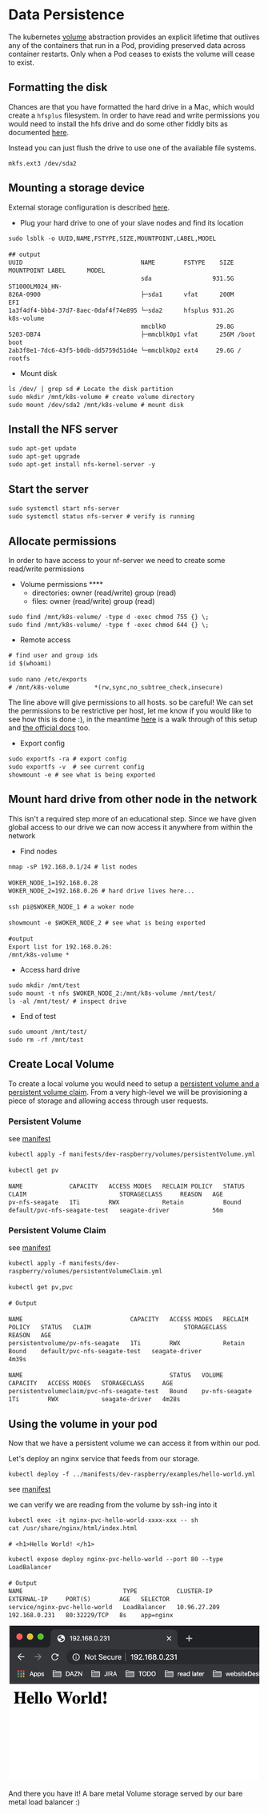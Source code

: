 # Data Persistence

The kubernetes [volume](https://kubernetes.io/docs/concepts/storage/volumes/) abstraction provides an explicit lifetime that outlives any of the containers that run in a Pod, providing preserved data across container restarts. Only when a Pod ceases to exists the volume will cease to exist.

## Formatting the disk

Chances are that you have formatted the hard drive in a Mac, which would create a `hfsplus` filesystem. In order to have read and write permissions you would need to install the hfs drive and do some other fiddly bits as documented [here](https://askubuntu.com/questions/332315/how-to-read-and-write-hfs-journaled-external-hdd-in-ubuntu-without-access-to-os).

Instead you can just flush the drive to use one of the available file systems.

```
mkfs.ext3 /dev/sda2
```

## Mounting a storage device

External storage configuration is described [here](https://www.raspberrypi.org/documentation/configuration/external-storage.md).

- Plug your hard drive to one of your slave nodes and find its location

```
sudo lsblk -o UUID,NAME,FSTYPE,SIZE,MOUNTPOINT,LABEL,MODEL

## output
UUID                                 NAME        FSTYPE    SIZE MOUNTPOINT LABEL      MODEL
                                     sda                 931.5G                       ST1000LM024_HN-
826A-0900                            ├─sda1      vfat      200M            EFI
1a3f4df4-bbb4-37d7-8aec-0daf4f74e895 └─sda2      hfsplus 931.2G            k8s-volume
                                     mmcblk0              29.8G
5203-DB74                            ├─mmcblk0p1 vfat      256M /boot      boot
2ab3f8e1-7dc6-43f5-b0db-dd5759d51d4e └─mmcblk0p2 ext4     29.6G /          rootfs
```

- Mount disk
```
ls /dev/ | grep sd # Locate the disk partition
sudo mkdir /mnt/k8s-volume # create volume directory
sudo mount /dev/sda2 /mnt/k8s-volume # mount disk
```

## Install the NFS server

```
sudo apt-get update
sudo apt-get upgrade
sudo apt-get install nfs-kernel-server -y
```

## Start the server

```
sudo systemctl start nfs-server
sudo systemctl status nfs-server # verify is running
```

## Allocate permissions
In order to have access to your nf-server we need to create some read/write permissions

- Volume permissions ****
  - directories: owner (read/write) group (read)
  - files: owner (read/write) group (read)


```
sudo find /mnt/k8s-volume/ -type d -exec chmod 755 {} \;
sudo find /mnt/k8s-volume/ -type f -exec chmod 644 {} \;
```

- Remote access

```
# find user and group ids
id $(whoami)

sudo nano /etc/exports
# /mnt/k8s-volume		*(rw,sync,no_subtree_check,insecure)
```
The line above will give permissions to all hosts. so be careful!
We can set the permissions to be restrictive per host, let me know if you would like to see how this is done :), in the meantime [here](https://pimylifeup.com/raspberry-pi-nfs/) is a walk through of this setup and [the official docs](https://linux.die.net/man/5/exports) too.


- Export config

```
sudo exportfs -ra # export config
sudo exportfs -v  # see current config
showmount -e # see what is being exported
```

## Mount hard drive from other node in the network

This isn't a required step more of an educational step.
Since we have given global access to our drive we can now access it anywhere from within the network

- Find nodes
```
nmap -sP 192.168.0.1/24 # list nodes

WOKER_NODE_1=192.168.0.28
WOKER_NODE_2=192.168.0.26 # hard drive lives here...

ssh pi@$WOKER_NODE_1 # a woker node

showmount -e $WOKER_NODE_2 # see what is being exported

#output
Export list for 192.168.0.26:
/mnt/k8s-volume *
```

- Access hard drive

```
sudo mkdir /mnt/test
sudo mount -t nfs $WOKER_NODE_2:/mnt/k8s-volume /mnt/test/
ls -al /mnt/test/ # inspect drive
```

- End of test

```
sudo umount /mnt/test/
sudo rm -rf /mnt/test
```

## Create Local Volume

To create a local volume you would need to setup a [persistent volume and a persistent volume claim](https://kubernetes.io/docs/concepts/storage/persistent-volumes/#introduction).
From a very high-level we will be provisioning a piece of storage and allowing access through user requests.

### Persistent Volume

see [manifest](../manifests/dev-raspberry/volumes/persistentVolume.yml)
```
kubectl apply -f manifests/dev-raspberry/volumes/persistentVolume.yml

kubectl get pv

NAME             CAPACITY   ACCESS MODES   RECLAIM POLICY   STATUS   CLAIM                          STORAGECLASS     REASON   AGE
pv-nfs-seagate   1Ti        RWX            Retain           Bound    default/pvc-nfs-seagate-test   seagate-driver            56m
```

### Persistent Volume Claim

see [manifest](../manifests/dev-raspberry/volumes/persistentVolumeClaim.yml)
```
kubectl apply -f manifests/dev-raspberry/volumes/persistentVolumeClaim.yml

kubectl get pv,pvc

# Output

NAME                              CAPACITY   ACCESS MODES   RECLAIM POLICY   STATUS   CLAIM                          STORAGECLASS     REASON   AGE
persistentvolume/pv-nfs-seagate   1Ti        RWX            Retain           Bound    default/pvc-nfs-seagate-test   seagate-driver            4m39s

NAME                                         STATUS   VOLUME           CAPACITY   ACCESS MODES   STORAGECLASS     AGE
persistentvolumeclaim/pvc-nfs-seagate-test   Bound    pv-nfs-seagate   1Ti        RWX            seagate-driver   4m28s
```

## Using the volume in your pod

Now that we have a persistent volume we can access it from within our pod.

Let's deploy an nginx service that feeds from our storage.

```
kubectl deploy -f ../manifests/dev-raspberry/examples/hello-world.yml
```
see [manifest](../manifests/dev-raspberry/examples/hello-world.yml)

we can verify we are reading from the volume by ssh-ing into it

```
kubectl exec -it nginx-pvc-hello-world-xxxx-xxx -- sh
cat /usr/share/nginx/html/index.html

# <h1>Hello World! </h1>
```

```
kubectl expose deploy nginx-pvc-hello-world --port 80 --type LoadBalancer

# Output
NAME                            TYPE           CLUSTER-IP     EXTERNAL-IP     PORT(S)        AGE   SELECTOR
service/nginx-pvc-hello-world   LoadBalancer   10.96.27.209   192.168.0.231   80:32229/TCP   8s    app=nginx
```

<p align="center">
    <img src="../assets/persistentVolume.png" width="500px">
</p>

And there you have it!
A bare metal Volume storage served by our bare metal load balancer :)
